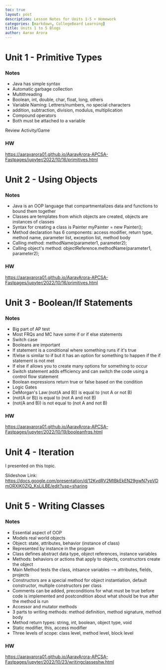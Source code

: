 ```yaml
---
toc: true
layout: post
description: Lesson Notes for Units 1-5 + Homework
categories: [markdown, CollegeBoard Learning]
title: Units 1 to 5 Blogs
author: Aarav Arora
---
```


# Unit 1 - Primitive Types #

### Notes ###

-  Java has simple syntax
- Automatic garbage collection
- Multithreading
- Boolean, int, double, char, float, long, others
- Variable Naming: Lettrers/numbers, no special characters
- addition, subtraction, division, modulus, multiplication
- Compound operators
- Both must be attached to a variable

Review Activity/Game


### HW ###

https://aaravarora01.github.io/AaravArora-APCSA-Fastpages/jupyter/2022/10/16/primitives.html



# Unit 2 - Using Objects #

### Notes ###

- Java is an OOP language that compartmentalizes data and functions to bound them together
- Classes are templates from which objects are created, objects are instances of classes
- Syntax for creating a class is Painter myPainter = new Painter();
- Method declaration has 6 components: access modifier, return type, method name, parameter list, exception list, method body
- Calling method: methodName(parameter1, parameter2);
- Calling object's method: objectReference.methodName(parameter1, parameter2);

### HW ###

https://aaravarora01.github.io/AaravArora-APCSA-Fastpages/jupyter/2022/10/16/primitives.html


# Unit 3 - Boolean/If Statements #

### Notes ###

-  Big part of AP test
- Most FRQs and MC have some if or if else statements
- Switch case
- Booleans are important
- If statement is a conditional where something runs if it's true
- If/else is similar to if but it has an option for something to happen if the if statement is not met
- If else if allows you to create many options for something to occur
- Switch statement adds efficiency and can switch the code using a control flow statement
- Boolean expressions return true or false based on the condition
- Logic Gates
- DeMorgan's Law:(not(A and B)) is equal to (not A or not B)
- (not(A or B)) is equal to (not A and not B)
- (not(A and B)) is not equal to (not A and not B)


### HW ###

https://aaravarora01.github.io/AaravArora-APCSA-Fastpages/jupyter/2022/10/19/booleanfrqs.html


# Unit 4 - Iteration #

I presented on this topic. 

Slideshow Link: https://docs.google.com/presentation/d/12KvdRV2MIBkEkEN29gwN7ypVDmORXlK0ZlQ_KsLiLBE/edit?usp=sharing


# Unit 5 - Writing Classes #

### Notes ###

-  Essential aspect of OOP
- Models real world objects
- Object: state, attributes, behavior (instance of class)
- Represented by instance in the program 
- Class defines abstract data type, object references, instance variables
- Methods: behaviors or actions that apply to objects, constructors create the object
- Main Method tests the class, intsance variables --> attributes, fields, projects
- Constructors are a special method for object instantiation, default constructor, multiple constructors per class
- Comments can be added, preconditions for what must be true before code is implemented and postcondition about what should be true after the method is run
- Accessor and mutator methods
- 3 parts to writing methods: method definition, method signature, method body
- Method return types: string, int, boolean, object type, void
- Static modifier, this, access modifier
- Three levels of scope: class level, method level, block level


### HW ###

https://aaravarora01.github.io/AaravArora-APCSA-Fastpages/jupyter/2022/10/23/writingclasseshw.html